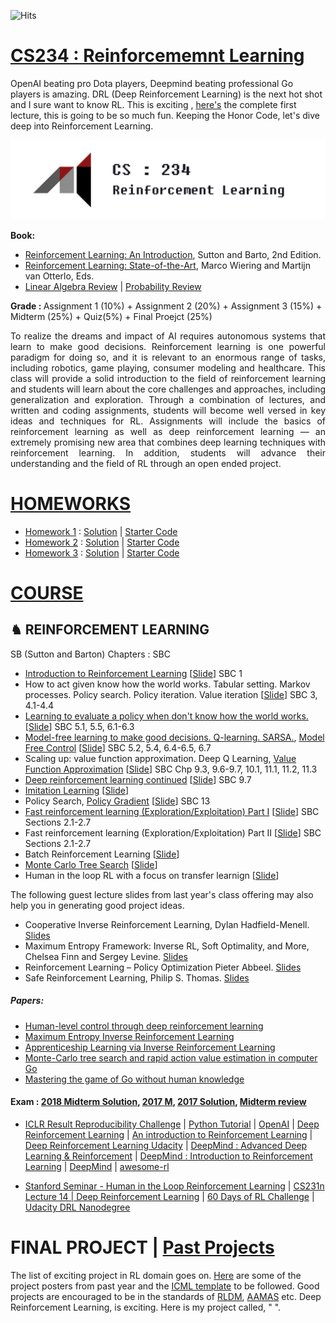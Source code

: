 ![Hits](https://hitcounter.pythonanywhere.com/count/tag.svg?url=https%3A%2F%2Fgithub.com%2FSKKSaikia%2FCS234_RL)

# [CS234 : Reinforcememnt Learning](http://web.stanford.edu/class/cs234/index.html)

OpenAI beating pro Dota players, Deepmind beating professional Go players is amazing. DRL (Deep Reinforcement Learning) is the next hot shot and I sure want to know RL. This is exciting , [here's](https://mvideos.stanford.edu/Preview/LoadPreview/253#) the complete first lecture, this is going to be so much fun. Keeping the Honor Code, let's dive deep into Reinforcement Learning.

<img src="https://github.com/SKKSaikia/CS234_RL/blob/master/img/AIstan.jpg">

<b> Book: </b>
- [Reinforcement Learning: An Introduction](https://github.com/SKKSaikia/CS234_RL/blob/master/doc/SuttonBartoIPRLBook2ndEd.pdf), Sutton and Barto, 2nd Edition.
- [Reinforcement Learning: State-of-the-Art](https://github.com/SKKSaikia/CS234_RL/blob/master/doc/RL.pdf), Marco Wiering and Martijn van Otterlo, Eds.
- [Linear Algebra Review](https://github.com/SKKSaikia/CS234_RL/blob/master/lectures/cs229-linalg.pdf) | [Probability Review](https://github.com/SKKSaikia/CS234_RL/blob/master/lectures/cs229-prob.pdf)

<b> Grade : </b> Assignment 1 (10%) + Assignment 2 (20%) + Assignment 3 (15%) + Midterm (25%) + Quiz(5%) + Final Proejct (25%)

<p align="justify">To realize the dreams and impact of AI requires autonomous systems that learn to make good decisions. Reinforcement learning is one powerful paradigm for doing so, and it is relevant to an enormous range of tasks, including robotics, game playing, consumer modeling and healthcare. This class will provide a solid introduction to the field of reinforcement learning and students will learn about the core challenges and approaches, including generalization and exploration. Through a combination of lectures, and written and coding assignments, students will become well versed in key ideas and techniques for RL. Assignments will include the basics of reinforcement learning as well as deep reinforcement learning — an extremely promising new area that combines deep learning techniques with reinforcement learning. In addition, students will advance their understanding and the field of RL through an open ended project.</p>

# [HOMEWORKS](https://github.com/SKKSaikia/CS234_RL/tree/master/hw)

- [Homework 1](https://github.com/SKKSaikia/CS234_RL/blob/master/hw/assignment1/assignment1.pdf) : [Solution](https://github.com/SKKSaikia/CS234_RL/blob/master/hw/assignment1/assignment1_solution.pdf) | [Starter Code](https://github.com/SKKSaikia/CS234_RL/tree/master/assignment1)
- [Homework 2](https://github.com/SKKSaikia/CS234_RL/blob/master/hw/assignment2/assignment2.pdf) : [Solution](https://github.com/SKKSaikia/CS234_RL/blob/master/hw/assignment2/solution2.pdf) | [Starter Code](https://github.com/SKKSaikia/CS234_RL/tree/master/assignment2)
- [Homework 3](https://github.com/SKKSaikia/CS234_RL/blob/master/hw/assignment3/assignment3.pdf) : [Solution](https://github.com/SKKSaikia/CS234_RL/blob/master/hw/assignment3/assignment3_solution.pdf) | [Starter Code](https://github.com/SKKSaikia/CS234_RL/tree/master/assignment3)

# [COURSE](http://web.stanford.edu/class/cs234/schedule.html)

<h2><b> ♞ REINFORCEMENT LEARNING </b></h2> SB (Sutton and Barton) Chapters : SBC

- [Introduction to Reinforcement Learning](https://github.com/SKKSaikia/CS234_RL/blob/master/lectures/lecture1.pdf) [[Slide](https://github.com/SKKSaikia/CS234_RL/blob/master/slides/cs234_2018_l1.pdf)] SBC 1
- How to act given know how the world works. Tabular setting. Markov processes. Policy search. Policy iteration. Value iteration [[Slide](https://github.com/SKKSaikia/CS234_RL/blob/master/slides/cs234_2018_l2.pdf)] SBC 3, 4.1-4.4
- [Learning to evaluate a policy when don't know how the world works.](https://github.com/SKKSaikia/CS234_RL/blob/master/lectures/lecture2.pdf) [[Slide](https://github.com/SKKSaikia/CS234_RL/blob/master/slides/cs234_2018_l3.pdf)] SBC 5.1, 5.5, 6.1-6.3
- [Model-free learning to make good decisions. Q-learning. SARSA.](https://github.com/SKKSaikia/CS234_RL/blob/master/lectures/lecture3.pdf), [Model Free Control](https://github.com/SKKSaikia/CS234_RL/blob/master/lectures/lecture4.pdf) [[Slide](https://github.com/SKKSaikia/CS234_RL/blob/master/slides/cs234_2018_l4.pdf)] SBC 5.2, 5.4, 6.4-6.5, 6.7
- Scaling up: value function approximation. Deep Q Learning, [Value Function Approximation](https://github.com/SKKSaikia/CS234_RL/blob/master/lectures/lecture5.pdf) [[Slide](https://github.com/SKKSaikia/CS234_RL/blob/master/slides/cs234_2018_l5.pdf)] SBC Chp 9.3, 9.6-9.7, 10.1, 11.1, 11.2, 11.3
- [Deep reinforcement learning continued](https://github.com/SKKSaikia/CS234_RL/blob/master/lectures/lecture6.pdf) [[Slide](https://github.com/SKKSaikia/CS234_RL/blob/master/slides/cs234_2018_l6.pdf)] SBC 9.7
- [Imitation Learning](https://github.com/SKKSaikia/CS234_RL/blob/master/lectures/lecture7.pdf) [[Slide](https://github.com/SKKSaikia/CS234_RL/blob/master/slides/cs234_2018_l7_annotated.pdf)] 
- Policy Search, [Policy Gradient](https://github.com/SKKSaikia/CS234_RL/blob/master/lectures/lecture8.pdf) [[Slide](https://github.com/SKKSaikia/CS234_RL/blob/master/slides/cs234_2018_l8.pdf)] SBC 13
- [Fast reinforcement learning (Exploration/Exploitation) Part I](https://github.com/SKKSaikia/CS234_RL/blob/master/lectures/lecture11.pdf) [[Slide](https://github.com/SKKSaikia/CS234_RL/blob/master/slides/cs234_2018_l9_updated.pdf)] SBC Sections 2.1-2.7
- Fast reinforcement learning (Exploration/Exploitation) Part II [[Slide](https://github.com/SKKSaikia/CS234_RL/blob/master/slides/cs234_2018_l11.pdf)] SBC Sections 2.1-2.7
- Batch Reinforcement Learning [[Slide](https://github.com/SKKSaikia/CS234_RL/blob/master/slides/cs234_2018_l12.pdf)] 
- [Monte Carlo Tree Search](https://github.com/SKKSaikia/CS234_RL/blob/master/lectures/lecture14.pdf) [[Slide](https://github.com/SKKSaikia/CS234_RL/blob/master/slides/cs234_2018_l13.pdf)]
- Human in the loop RL with a focus on transfer learnign [[Slide](https://github.com/SKKSaikia/CS234_RL/blob/master/slides/cs234_2018_l14.pdf)]

The following guest lecture slides from last year's class offering may also help you in generating good project ideas. 
- Cooperative Inverse Reinforcement Learning, Dylan Hadfield-Menell. [Slides](https://github.com/SKKSaikia/CS234_RL/blob/master/slides/cs234_guest_lecture_cooperative_inverse_rl.pdf)
- Maximum Entropy Framework: Inverse RL, Soft Optimality, and More, Chelsea Finn and Sergey Levine. [Slides](https://github.com/SKKSaikia/CS234_RL/blob/master/slides/cs234_guest_lecture_maxent_invrl.pdf)
- Reinforcement Learning – Policy Optimization Pieter Abbeel. [Slides](https://github.com/SKKSaikia/CS234_RL/blob/master/slides/cs234_guest_lecture_policy_gradients.pdf)
- Safe Reinforcement Learning, Philip S. Thomas. [Slides](https://github.com/SKKSaikia/CS234_RL/blob/master/slides/cs234_guest_lecture_safe_rl.pdf)

##### Papers:

- [Human-level control through deep reinforcement learning](https://github.com/SKKSaikia/CS234_RL/blob/master/lectures/DQNNaturePaper.pdf)
- [Maximum Entropy Inverse Reinforcement Learning](https://github.com/SKKSaikia/CS234_RL/blob/master/lectures/AAAI08-227.pdf)
- [Apprenticeship Learning via Inverse Reinforcement Learning](https://github.com/SKKSaikia/CS234_RL/blob/master/lectures/icml04-apprentice.pdf)
- [Monte-Carlo tree search and rapid action value estimation in computer Go](https://github.com/SKKSaikia/CS234_RL/blob/master/lectures/mcts-gelly-silver.pdf)
- [Mastering the game of Go without human knowledge](https://www.nature.com/articles/nature24270)

#### Exam : [2018 Midterm Solution](https://github.com/SKKSaikia/CS234_RL/blob/master/2017-18_mid.pdf), [2017 M](https://github.com/SKKSaikia/CS234_RL/blob/master/exam/cs234-midterm-2017.pdf), [2017 Solution](https://github.com/SKKSaikia/CS234_RL/blob/master/exam/cs234-midterm-2017-soln.pdf), [Midterm review](https://github.com/SKKSaikia/CS234_RL/blob/master/slides/cs234_2018_midterm_review.pdf)

- [ICLR Result Reproducibility Challenge](https://www.cs.mcgill.ca/~jpineau/ICLR2018-ReproducibilityChallenge.html) | [Python Tutorial](http://cs231n.github.io/python-numpy-tutorial/) | [OpenAI](https://openai.com/) | [Deep Reinforcement Learning](https://arxiv.org/abs/1810.06339) | [An introduction to Reinforcement Learning](https://medium.freecodecamp.org/an-introduction-to-reinforcement-learning-4339519de419) | [Deep Reinforcement Learning Udacity](https://github.com/SKKSaikia/DeepRLNanoD) | [DeepMind : Advanced Deep Learning & Reinforcement](https://www.youtube.com/watch?v=iOh7QUZGyiU&list=PLqYmG7hTraZDNJre23vqCGIVpfZ_K2RZs) | [DeepMind : Introduction to Reinforcement Learning](https://www.youtube.com/watch?v=2pWv7GOvuf0&list=PLqYmG7hTraZDM-OYHWgPebj2MfCFzFObQ) | [DeepMind](https://deepmind.com/) | [awesome-rl](https://github.com/aikorea/awesome-rl) 

- [Stanford Seminar - Human in the Loop Reinforcement Learning](https://youtu.be/nj5t1Q_ANlw) | [CS231n Lecture 14 | Deep Reinforcement Learning](https://youtu.be/lvoHnicueoE) | [60 Days of RL Challenge](https://github.com/andri27-ts/60_Days_RL_Challenge) | [Udacity DRL Nanodegree](https://github.com/udacity/deep-reinforcement-learning) 

# FINAL PROJECT | [Past Projects](http://web.stanford.edu/class/cs234/project.html)

The list of exciting project in RL domain goes on. [Here](https://github.com/SKKSaikia/CS234_RL/tree/master/poster) are some of the project posters from past year and the [ICML template](https://github.com/SKKSaikia/CS234_RL/blob/master/icml2018_style.tar.gz) to be followed. Good projects are encouraged to be in the standards of [RLDM](http://rldm.org/), [AAMAS](http://www.aamas-conference.org/) etc. Deep Reinforcement Learning, is exciting. Here is my project called, " ".
